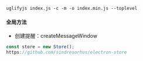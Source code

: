 `uglifyjs index.js -c -m -o index.min.js --toplevel`

#### 全局方法
+ 创建提醒：createMessageWindow

``` js
const store = new Store();
https://github.com/sindresorhus/electron-store
```